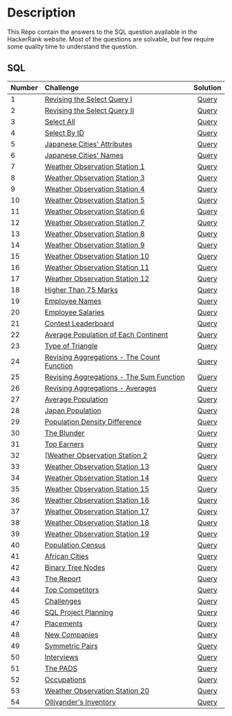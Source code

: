 # Description
This Repo contain the answers to the SQL question available in the HackerRank website. Most of the questions are solvable, but few require some quality time to understand the question.

## SQL

| Number |                                             Challenge                                                                    |                               Solution                                  	|
|:-------|:-------------------------------------------------------------------------------------------------------------------------|:-------------------------------------------------------------------------:|
| 1  | [Revising the Select Query I](https://www.hackerrank.com/challenges/revising-the-select-query)                               | [Query](1.%20Revising%20the%20Select%20Query%20I)                		  	|
| 2  | [Revising the Select Query II](https://www.hackerrank.com/challenges/revising-the-select-query-2)                            | [Query](2.Revising%20the%20Select%20Query%20II)              			  	|
| 3  | [Select All](https://www.hackerrank.com/challenges/select-all-sql)                                                           | [Query](3.%20Select%20All)                                      		  	|
| 4  | [Select By ID](https://www.hackerrank.com/challenges/select-by-id)                                                           | [Query](4.%20Select%20By%20ID)                                  		  	|
| 5  | [Japanese Cities' Attributes](https://www.hackerrank.com/challenges/japanese-cities-attributes)                              | [Query](5.%20Japanese%20Cities'%20Attributes)                   		  	|
| 6  | [Japanese Cities' Names](https://www.hackerrank.com/challenges/japanese-cities-name)                                         | [Query](6.%20Japanese%20Cities'%20Names)                        		  	|
| 7  | [Weather Observation Station 1](https://www.hackerrank.com/challenges/weather-observation-station-1)                         | [Query](7.%20Weather%20Observation%20Station%201)               		  	|
| 8  | [Weather Observation Station 3](https://www.hackerrank.com/challenges/weather-observation-station-3)                         | [Query](8.%20Weather%20Observation%20Station%203)               		  	|
| 9  | [Weather Observation Station 4](https://www.hackerrank.com/challenges/weather-observation-station-4)                         | [Query](9.%20Weather%20Observation%20Station%204)               		  	|
| 10 | [Weather Observation Station 5](https://www.hackerrank.com/challenges/weather-observation-station-5)                         | [Query](10.%20Weather%20Observation%20Station%205)               		  	|
| 11 | [Weather Observation Station 6](https://www.hackerrank.com/challenges/weather-observation-station-6)                         | [Query](11.%20Weather%20Observation%20Station%206)            		  	|
| 12 | [Weather Observation Station 7](https://www.hackerrank.com/challenges/weather-observation-station-7)                         | [Query](12.%20Weather%20Observation%20Station%207)               		  	|
| 13 | [Weather Observation Station 8](https://www.hackerrank.com/challenges/weather-observation-station-8)                         | [Query](13.%20Weather%20Observation%20Station%208)               		  	|
| 14 | [Weather Observation Station 9](https://www.hackerrank.com/challenges/weather-observation-station-9)                         | [Query](14.%20Weather%20Observation%20Station%209)               			|	
| 15 | [Weather Observation Station 10](https://www.hackerrank.com/challenges/weather-observation-station-10)                       | [Query](15.%20Weather%20Observation%20Station%2010)              			|
| 16 | [Weather Observation Station 11](https://www.hackerrank.com/challenges/weather-observation-station-11)                       | [Query](16.%20Weather%20Observation%20Station%2011)              			|
| 17 | [Weather Observation Station 12](https://www.hackerrank.com/challenges/weather-observation-station-12)                       | [Query](17.%20Weather%20Observation%20Station%2012)              			|
| 18 | [Higher Than 75 Marks](https://www.hackerrank.com/challenges/more-than-75-marks)                                             | [Query](18.%20Higher%20Than%2075%20Marks)                        			|
| 19 | [Employee Names](https://www.hackerrank.com/challenges/name-of-employees)                                                    | [Query](19.%20Employee%20Names)                                  			|
| 20 | [Employee Salaries](https://www.hackerrank.com/challenges/salary-of-employees)                                               | [Query](20.%20Employee%20Salaries)                               			|
| 21 | [Contest Leaderboard](https://www.hackerrank.com/challenges/contest-leaderboard) 										    | [Query](21.%20Contest%20Leaderboard)                                     	|
| 22 | [Average Population of Each Continent](https://www.hackerrank.com/challenges/average-population-of-each-continent)           | [Query](22.%20Average%20Population%20of%20Each%20Continent)               |
| 23 | [Type of Triangle](https://www.hackerrank.com/challenges/what-type-of-triangle)                                              | [Query](23.%20Type%20of%20Triangle)                                    	|
| 24 | [Revising Aggregations - The Count Function](https://www.hackerrank.com/challenges/revising-aggregations-the-count-function) | [Query](24.%20Revising%20Aggregations%20-%20The%20Count%20Function)       |
| 25 | [Revising Aggregations - The Sum Function](https://www.hackerrank.com/challenges/revising-aggregations-sum)    		        | [Query](25.%20Revising%20Aggregations%20-%20The%20Sum%20Function)         |
| 26 | [Revising Aggregations - Averages](https://www.hackerrank.com/challenges/revising-aggregations-the-average-function)         | [Query](26.%20Revising%20Aggregations%20-%20Averages) 					|
| 27 | [Average Population](https://www.hackerrank.com/challenges/average-population)   						                    | [Query](27.%20Average%20Population)   									|
| 28 | [Japan Population](https://www.hackerrank.com/challenges/japan-population)                                                   | [Query](28.%20Japan%20Population)               							|
| 29 | [Population Density Difference](https://www.hackerrank.com/challenges/population-density-difference)                         | [Query](29.%20Population%20Density%20Difference)                          |
| 30 | [The Blunder](https://www.hackerrank.com/challenges/the-blunder)                                                             | [Query](30.%20The%20Blunder)                                   			|
| 31 | [Top Earners](https://www.hackerrank.com/challenges/earnings-of-employees)                                                   | [Query](31.%20Top%20Earners)                    							|
| 32 | [[Weather Observation Station 2](https://www.hackerrank.com/challenges/weather-observation-station-2)                        | [Query](32.%20Weather%20Observation%20Station%202)     	                |
| 33 | [Weather Observation Station 13](https://www.hackerrank.com/challenges/weather-observation-station-13)                       | [Query](33.%20Weather%20Observation%20Station%2013)                       |
| 34 | [Weather Observation Station 14](https://www.hackerrank.com/challenges/weather-observation-station-14)                       | [Query](34.%20Weather%20Observation%20Station%2014)                  		|
| 35 | [Weather Observation Station 15](https://www.hackerrank.com/challenges/weather-observation-station-15)                       | [Query](35.%20Weather%20Observation%20Station%2015)                 		|
| 36 | [Weather Observation Station 16](https://www.hackerrank.com/challenges/weather-observation-station-16)                       | [Query](36.%20Weather%20Observation%20Station%2016)                 		|
| 37 | [Weather Observation Station 17](https://www.hackerrank.com/challenges/weather-observation-station-17)                       | [Query](37.%20Weather%20Observation%20Station%2017)                 		|
| 38 | [Weather Observation Station 18](https://www.hackerrank.com/challenges/weather-observation-station-18)                       | [Query](38.%20Weather%20Observation%20Station%2018)                 		|
| 39 | [Weather Observation Station 19](https://www.hackerrank.com/challenges/weather-observation-station-19)                       | [Query](39.%20Weather%20Observation%20Station%2019)                 		|
| 40 | [Population Census](https://www.hackerrank.com/challenges/asian-population)    				           			            | [Query](40.%20Population%20Census)                 						|
| 41 | [African Cities](https://www.hackerrank.com/challenges/african-cities)                                                       | [Query](41.%20African%20Cities)                 							|
| 42 | [Binary Tree Nodes](https://www.hackerrank.com/challenges/binary-search-tree-1)                                              | [Query](42.%20Binary%20Tree%20Nodes)                 						|
| 43 | [The Report](https://www.hackerrank.com/challenges/the-report)                                                               | [Query](43.%20The%20Report)                                  				|
| 44 | [Top Competitors](https://www.hackerrank.com/challenges/full-score)                                                          | [Query](44.%20Top%20Competitor)                                    		|
| 45 | [Challenges](https://www.hackerrank.com/challenges/challenges)                                                               | [Query](45.%20Challenges)        											|
| 46 | [SQL Project Planning](https://www.hackerrank.com/challenges/sql-projects)		                                            | [Query](46.%20SQL%20Project%20Planning)                                   |
| 47 | [Placements](https://www.hackerrank.com/challenges/placements)                                                               | [Query](47.%20Placements)                                   				|
| 48 | [New Companies](https://www.hackerrank.com/challenges/the-company)                                                           | [Query](48.%20New%20Companies)                            				|
| 49 | [Symmetric Pairs](https://www.hackerrank.com/challenges/symmetric-pairs)                                                     | [Query](49.%20Symmetric%20Pairs)                                          |
| 50 | [Interviews](https://www.hackerrank.com/challenges/interviews)                                                               | [Query](50.%20Interviews)                               					|
| 51 | [The PADS](https://www.hackerrank.com/challenges/the-pads)                                                                   | [Query](51.%20The%20PADS)                                         		|
| 52 | [Occupations](https://www.hackerrank.com/challenges/occupations)                                                             | [Query](52.%20Occupations)                                       			|
| 53 | [Weather Observation Station 20](https://www.hackerrank.com/challenges/weather-observation-station-20)                       | [Query](53.%20Weather%20Observation%20Station%2020)                       |
| 54 | [Ollivander's Inventory](https://www.hackerrank.com/challenges/harry-potter-and-wands)                                       | [Query](54.%20Ollivander's%20Inventory)                                   |
